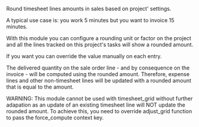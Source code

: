 Round timesheet lines amounts in sales based on project' settings.

A typical use case is: you work 5 minutes but you want to invoice 15
minutes.

With this module you can configure a rounding unit or factor on the
project and all the lines tracked on this project's tasks will show a
rounded amount.

If you want you can override the value manually on each entry.

The delivered quantity on the sale order line - and by consequence on
the invoice - will be computed using the rounded amount. Therefore,
expense lines and other non-timesheet lines will be updated with a
rounded amount that is equal to the amount.

WARNING: This module cannot be used with timesheet_grid without further
adapation as an update of an existing timesheet line will NOT update the
rounded amount. To achieve this, you need to override adjust_grid
function to pass the force_compute context key.
